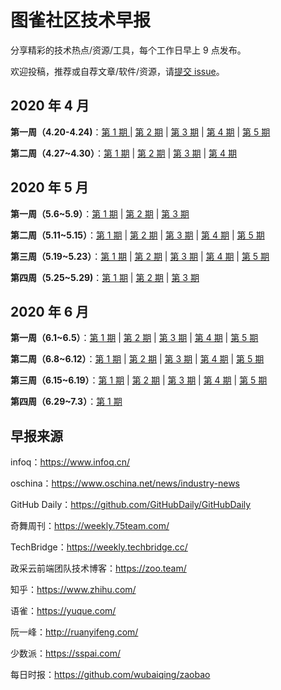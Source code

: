 # 图雀社区技术早报

分享精彩的技术热点/资源/工具，每个工作日早上 9 点发布。

欢迎投稿，推荐或自荐文章/软件/资源，请[提交 issue](https://github.com/tuture-dev/daily/issues/new)。

## 2020 年 4 月

**第一周（4.20-4.24)**：[第 1 期 ](./docs/2020-04-week-1/issue-1.md) | [第 2 期](./docs/2020-04-week-1/issue-2.md) | [第 3 期](./docs/2020-04-week-1/issue-3.md) | [第 4 期](./docs/2020-04-week-1/issue-4.md) | [第 5 期](./docs/2020-04-week-1/issue-5.md)

**第二周（4.27~4.30）**：[第 1 期](./docs/2020-04-week-2/issue-1.md) | [第 2 期](./docs/2020-04-week-2/issue-2.md) | [第 3 期](./docs/2020-04-week-2/issue-3.md) | [第 4 期](./docs/2020-04-week-2/issue-4.md)

## 2020 年 5 月

**第一周（5.6~5.9）**：[第 1 期](./docs/2020-05-week-1/issue-1.md) | [第 2 期](./docs/2020-05-week-1/issue-2.md) | [第 3 期](./docs/2020-05-week-1/issue-3.md)

**第二周（5.11~5.15）**：[第 1 期](./docs/2020-05-week-2/issue-1.md) | [第 2 期](./docs/2020-05-week-2/issue-2.md) | [第 3 期](./docs/2020-05-week-2/issue-3.md) | [第 4 期](./docs/2020-05-week-2/issue-4.md) | [第 5 期](./docs/2020-05-week-2/issue-5.md)

**第三周（5.19~5.23）**：[第 1 期](./docs/2020-05-week-3/issue-1.md) | [第 2 期](./docs/2020-05-week-3/issue-2.md) | [第 3 期](./docs/2020-05-week-3/issue-3.md) | [第 4 期](./docs/2020-05-week-3/issue-4.md) | [第 5 期](./docs/2020-05-week-3/issue-5.md)

**第四周（5.25~5.29)**：[第 1 期](./docs/2020-05-week-4/issue-1.md) | [第 2 期](./docs/2020-05-week-4/issue-2.md) | [第 3 期](./docs/2020-05-week-4/issue-3.md)

## 2020 年 6 月

**第一周（6.1~6.5）**：[第 1 期](./docs/2020-06-week-1/issue-1.md) | [第 2 期](./docs/2020-06-week-1/issue-2.md) | [第 3 期](./docs/2020-06-week-1/issue-3.md) | [第 4 期](./docs/2020-06-week-1/issue-4.md) | [第 5 期](./docs/2020-06-week-1/issue-5.md)

**第二周（6.8~6.12）**：[第 1 期](./docs/2020-06-week-2/issue-1.md) | [第 2 期](./docs/2020-06-week-2/issue-2.md) | [第 3 期](./docs/2020-06-week-2/issue-3.md) | [第 4 期](./docs/2020-06-week-2/issue-4.md) | [第 5 期](./docs/2020-06-week-2/issue-5.md)

**第三周（6.15~6.19）**：[第 1 期](./docs/2020-06-week-3/issue-1.md) | [第 2 期](./docs/2020-06-week-3/issue-2.md) | [第 3 期](./docs/2020-06-week-3/issue-3.md) | [第 4 期](./docs/2020-06-week-3/issue-4.md) | [第 5 期](./docs/2020-06-week-3/issue-5.md)

**第四周（6.29~7.3）**：[第 1 期](./docs/2020-06-week-5/issue-1.md)

## 早报来源

infoq：https://www.infoq.cn/

oschina：https://www.oschina.net/news/industry-news

GitHub Daily：https://github.com/GitHubDaily/GitHubDaily

奇舞周刊：https://weekly.75team.com/

TechBridge：https://weekly.techbridge.cc/

政采云前端团队技术博客：https://zoo.team/

知乎：https://www.zhihu.com/

语雀：https://yuque.com/

阮一峰：http://ruanyifeng.com/

少数派：https://sspai.com/

每日时报：https://github.com/wubaiqing/zaobao